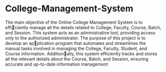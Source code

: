 # College-Management-System
The main objective of the Online College Management System is to efficiently manage all the details related to College, Faculty, Course, Batch, and
Session. This system acts as an administrative tool, providing access only to
the authorized administrator. The purpose of this project is to develop an application program that automates and streamlines the manual tasks involved
in managing the College, Faculty, Student, and Course information. Additionally, this system efficiently tracks and stores all the relevant details about the
Course, Batch, and Session, ensuring accurate and up-to-date information
management
